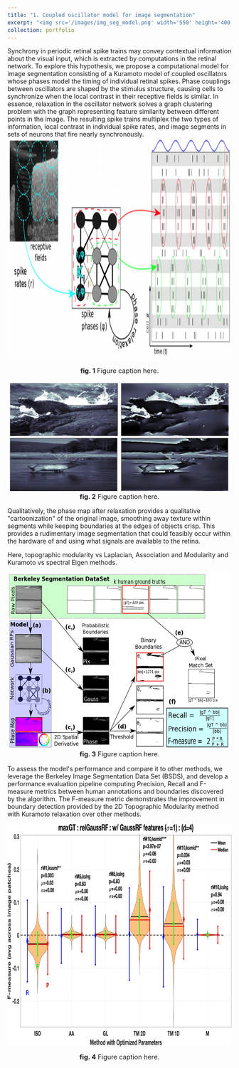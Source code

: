 ```yaml
---
title: "1. Coupled oscillator model for image segmentation"
excerpt: "<img src='/images/img_seg_model.png' width='550' height='400'/> &nbsp;&nbsp;&nbsp;&nbsp;&nbsp;&nbsp;&nbsp;&nbsp; <img src='/images/cartoonization.png' width='350' height='200'/> <br/> Inspired by neuroscience and the retina, we pioneered a model that performs image segmentation by grouping together nearby image regions with similar features in phase space, resulting in a cartoonization of the image. The model simulates phase relaxation in a system of coupled Kuramoto oscillators with the strength of interaction defined by the Topographic Modularity between regions in the image. We demonstrate that this method outperforms other graph theoretic network construction methods as well as spectral Eigen-based methods for community detection by evaluating performance on the Berkeley Image Segmentation Dataset (BSDS)."
collection: portfolio
---
```


Synchrony in periodic retinal spike trains may convey contextual information about the visual input, which is extracted by computations in the retinal network. To explore this hypothesis, we propose a computational model for image segmentation consisting of a Kuramoto model of coupled oscillators whose phases model the timing of individual retinal spikes. Phase couplings between oscillators are shaped by the stimulus structure, causing cells to synchronize when the local contrast in their receptive fields is similar. In essence, relaxation in the oscillator network solves a graph clustering problem with the graph representing feature similarity between different points in the image. The resulting spike trains multiplex the two types of information, local contrast in individual spike rates, and image segments in sets of neurons that fire nearly synchronously. <br/> 
<img src='/images/img_seg_model.png' align='center' width='750' height='500'/>
<p style="text-align: center; font-size:11pt"><strong>fig. 1</strong> Figure caption here. </p>


<img src='/images/cartoonization.png' align='right' width='550' height='250' padding-left='10px'/> 
<p style="text-align: center; font-size:11pt"><strong>fig. 2</strong> Figure caption here. </p>

Qualitatively, the phase map after relaxation provides a qualitative "cartoonization" of the original image, smoothing away texture within segments while keeping boundaries at the edges of objects crisp. This provides a rudimentary image segmentation that could feasibly occur within the hardware of and using what signals are available to the retina.  

Here, topographic modularity vs Laplacian, Association and Modularity and Kuramoto vs spectral Eigen methods.

<img src='/images/SegAssessPipeline.png' align='left' width='500' height='400' padding-right='10px'/> 
<p style="text-align: center; font-size:11pt"><strong>fig. 3</strong> Figure caption here. </p>

To assess the model's performance and compare it to other methods, we leverage the Berkeley Image Segmentation Data Set (BSDS), and develop a performance evaluation pipeline computing Precision, Recall and F-measure metrics between human annotations and boundaries discovered by the algorithm. The F-measure metric demonstrates the improvement in boundary detection provided by the 2D Topographic Modularity method with Kuramoto relaxation over other methods.

<img src='/images/Fmax_img_seg.jpg' align='center' width='750' height='500'/>
<p style="text-align: center; font-size:11pt"><strong>fig. 4</strong> Figure caption here. </p>

